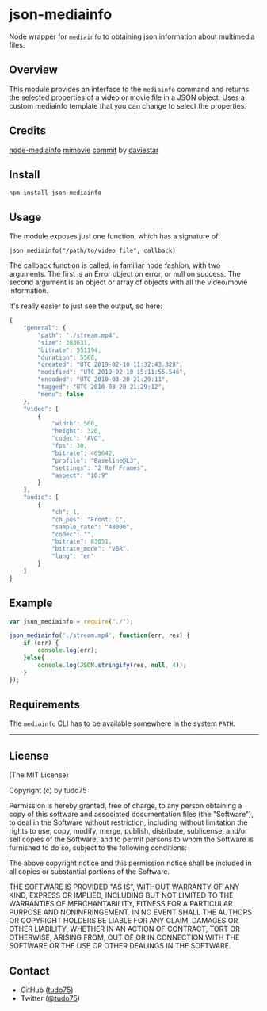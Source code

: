 json-mediainfo
=======

Node wrapper for `mediainfo` to obtaining json information about multimedia files.

Overview
--------

This module provides an interface to the `mediainfo` command and returns the selected properties of a video or movie file in a JSON object.
Uses a custom mediainfo template that you can change to select the properties.

Credits
--------
[node-mediainfo](https://github.com/deoxxa/node-mediainfo)
[mimovie](https://github.com/rodrigopolo/mimovie)
[commit](https://github.com/rodrigopolo/mimovie/pull/3/commits/0d22f2a35c5385efede9498c812b73c346e92b92) by [daviestar](https://github.com/daviestar) 

Install
--------

```
npm install json-mediainfo
```

Usage
-----

The module exposes just one function, which has a signature of:

`json_mediainfo("/path/to/video_file", callback)`

The callback function is called, in familiar node fashion, with two arguments.
The first is an Error object on error, or null on success. The second argument is an object or array of objects with all the video/movie information.

It's really easier to just see the output, so here:

```javascript
{                                                   
    "general": {                                    
        "path": "./stream.mp4",                     
        "size": 383631,                             
        "bitrate": 551194,                          
        "duration": 5568,                           
        "created": "UTC 2019-02-10 11:32:43.328",   
        "modified": "UTC 2019-02-10 15:11:55.546",  
        "encoded": "UTC 2010-03-20 21:29:11",       
        "tagged": "UTC 2010-03-20 21:29:12",        
        "menu": false                               
    },                                              
    "video": [                                      
        {                                           
            "width": 560,                           
            "height": 320,                          
            "codec": "AVC",                         
            "fps": 30,                              
            "bitrate": 465642,                      
            "profile": "Baseline@L3",               
            "settings": "2 Ref Frames",             
            "aspect": "16:9"                        
        }                                           
    ],                                              
    "audio": [                                      
        {                                           
            "ch": 1,                                
            "ch_pos": "Front: C",                   
            "sample_rate": "48000",                 
            "codec": "",                            
            "bitrate": 83051,                       
            "bitrate_mode": "VBR",                  
            "lang": "en"                            
        }                                           
    ]                                               
}                                                   
```

Example
-------

```javascript
var	json_mediainfo = require("./");

json_mediainfo('./stream.mp4', function(err, res) {
	if (err) {
		console.log(err);
	}else{
		console.log(JSON.stringify(res, null, 4));
	}
});
```

Requirements
------------

The `mediainfo` CLI has to be available somewhere in the system `PATH`.

-------

License
-------

(The MIT License)

Copyright (c) by tudo75

Permission is hereby granted, free of charge, to any person obtaining a copy
of this software and associated documentation files (the "Software"), to deal
in the Software without restriction, including without limitation the rights
to use, copy, modify, merge, publish, distribute, sublicense, and/or sell
copies of the Software, and to permit persons to whom the Software is
furnished to do so, subject to the following conditions:

The above copyright notice and this permission notice shall be included in
all copies or substantial portions of the Software.

THE SOFTWARE IS PROVIDED "AS IS", WITHOUT WARRANTY OF ANY KIND, EXPRESS OR
IMPLIED, INCLUDING BUT NOT LIMITED TO THE WARRANTIES OF MERCHANTABILITY,
FITNESS FOR A PARTICULAR PURPOSE AND NONINFRINGEMENT. IN NO EVENT SHALL THE
AUTHORS OR COPYRIGHT HOLDERS BE LIABLE FOR ANY CLAIM, DAMAGES OR OTHER
LIABILITY, WHETHER IN AN ACTION OF CONTRACT, TORT OR OTHERWISE, ARISING FROM,
OUT OF OR IN CONNECTION WITH THE SOFTWARE OR THE USE OR OTHER DEALINGS IN
THE SOFTWARE.

Contact
-------

* GitHub ([tudo75](http://github.com/tudo75/))
* Twitter ([@tudo75](http://twitter.com/tudo75))

